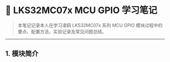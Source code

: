 # 📘 LKS32MC07x MCU GPIO 学习笔记

> 本笔记记录本人在学习凌鸥 LKS32MC07x 系列 MCU GPIO 模块过程中的要点、配置方法、实验记录及常见问题总结。

---
## 1. 模块简介




